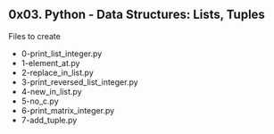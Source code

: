 ## 0x03. Python - Data Structures: Lists, Tuples

Files to create

- 0-print_list_integer.py
- 1-element_at.py
- 2-replace_in_list.py
- 3-print_reversed_list_integer.py
- 4-new_in_list.py 
- 5-no_c.py
- 6-print_matrix_integer.py
- 7-add_tuple.py
